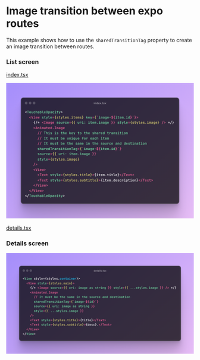 # Image transition between expo routes

This example shows how to use the `sharedTransitionTag` property to create an image transition between routes.

### List screen

[index.tsx](https://github.com/diegoguevara/rn-animations-image-transition-between-routes/blob/main/app/index.tsx)

![Example](assets/list.png)

[details.tsx](https://github.com/diegoguevara/rn-animations-image-transition-between-routes/blob/main/app/details.tsx)

### Details screen

![Example](assets/details.png)